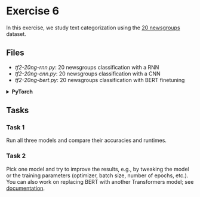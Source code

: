 # Exercise 6

In this exercise, we study text categorization using the [20
newsgroups](http://www.cs.cmu.edu/afs/cs.cmu.edu/project/theo-20/www/data/news20.html)
dataset.

## Files

* *tf2-20ng-rnn.py*: 20 newsgroups classification with a RNN
* *tf2-20ng-cnn.py*: 20 newsgroups classification with a CNN
* *tf2-20ng-bert.py*: 20 newsgroups classification with BERT finetuning

<details><summary><b>PyTorch</b></summary>

* *pytorch_20ng_rnn.py*: 20 newsgroups classification with a RNN
* *pytorch_20ng_cnn.py*: 20 newsgroups classification with a CNN
* *pytorch_20ng_bert.py*: 20 newsgroups classification with BERT finetuning

</details>

## Tasks

### Task 1

Run all three models and compare their accuracies and runtimes.

### Task 2

Pick one model and try to improve the results, e.g., by tweaking the model or the training parameters (optimizer, batch size, number of epochs, etc.).
You can also work on replacing BERT with another Transformers model; see [documentation](https://huggingface.co/transformers/).
